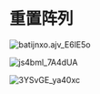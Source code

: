 # 重置阵列

![batijnxo.ajv_E6lE5o](https://slark-blog.s3.bitiful.net/batijnxo.ajv_E6lE5o.png)

![js4bml_7A4dUA](https://slark-blog.s3.bitiful.net/js4bml_7A4dUA.png)

![3YSvGE_ya40xc](https://slark-blog.s3.bitiful.net/3YSvGE_ya40xc.png)